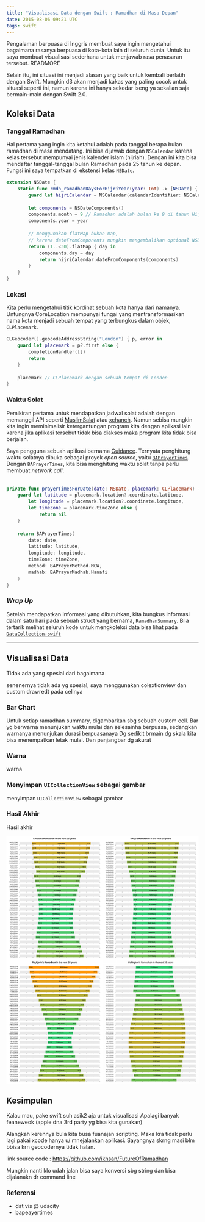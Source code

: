 ```yaml
---
title: "Visualisasi Data dengan Swift : Ramadhan di Masa Depan"
date: 2015-08-06 09:21 UTC
tags: swift
---
```


Pengalaman berpuasa di Inggris membuat saya ingin mengetahui bagaimana rasanya berpuasa di kota-kota lain di seluruh dunia. Untuk itu saya membuat visualisasi sederhana untuk menjawab rasa penasaran tersebut. READMORE

Selain itu, ini situasi ini menjadi alasan yang baik untuk kembali berlatih dengan Swift. Mungkin d3 akan menjadi kakas yang paling cocok untuk situasi seperti ini, namun karena ini hanya sekedar iseng ya sekalian saja bermain-main dengan Swift 2.0.

## Koleksi Data

### Tanggal Ramadhan

Hal pertama yang ingin kita ketahui adalah pada tanggal berapa bulan ramadhan di masa mendatang. Ini bisa dijawab dengan `NSCalendar` karena kelas tersebut mempunyai jenis kalender islam (hijriah). Dengan ini kita bisa mendaftar tanggal-tanggal bulan Ramadhan pada 25 tahun ke depan. Fungsi ini saya tempatkan di ekstensi kelas `NSDate`.

```swift
extension NSDate {
    static func rmdn_ramadhanDaysForHijriYear(year: Int) -> [NSDate] {
        guard let hijriCalendar = NSCalendar(calendarIdentifier: NSCalendarIdentifierIslamic) else { return [] }

        let components = NSDateComponents()
        components.month = 9 // Ramadhan adalah bulan ke 9 di tahun Hijriah
        components.year = year

        // menggunakan flatMap bukan map,
        // karena dateFromComponents mungkin mengembalikan optional NSDate
        return (1..<30).flatMap { day in
            components.day = day
            return hijriCalendar.dateFromComponents(components)
        }
    }
}
```

### Lokasi

Kita perlu mengetahui titik kordinat sebuah kota hanya dari namanya. Untungnya CoreLocation mempunyai fungai yang mentransformasikan nama kota menjadi sebuah tempat yang terbungkus dalam objek, `CLPlacemark`.

```swift
CLGeocoder().geocodeAddressString("London") { p, error in
    guard let placemark = p?.first else {
        completionHandler([])
        return
    }

    placemark // CLPlacemark dengan sebuah tempat di London
}
```

### Waktu Solat

Pemikiran pertama untuk mendapatkan jadwal solat adalah dengan memanggil API seperti [MuslimSalat](http://muslimsalat.com/api/) atau [xchanch](http://xhanch.com/xhanch-api-islamic-get-prayer-time/). Namun sebisa mungkin kita ingin meminimalisir ketergantungan program kita dengan aplikasi lain karena jika aplikasi tersebut tidak bisa diakses maka program kita tidak bisa berjalan.

Saya pengguna sebuah aplikasi bernama [Guidance](http://guidanceapp.com). Ternyata penghitung waktu solatnya dibuka sebagai proyek _open source_, yaitu [`BAPrayerTimes`](https://github.com/batoulapps/BAPrayerTimes). Dengan `BAPrayerTimes`, kita bisa menghitung waktu solat tanpa perlu membuat _network call_.

```swift

private func prayerTimesForDate(date: NSDate, placemark: CLPlacemark) -> BAPrayerTimes? {
    guard let latitude = placemark.location?.coordinate.latitude,
        let longitude = placemark.location?.coordinate.longitude,
        let timeZone = placemark.timeZone else {
            return nil
    }

    return BAPrayerTimes(
        date: date,
        latitude: latitude,
        longitude: longitude,
        timeZone: timeZone,
        method: BAPrayerMethod.MCW,
        madhab: BAPrayerMadhab.Hanafi
    )
}

```

### _Wrap Up_

Setelah mendapatkan informasi yang dibutuhkan, kita bungkus informasi dalam satu hari pada sebuah struct yang bernama, `RamadhanSummary`. Bila tertarik melihat seluruh kode untuk mengkoleksi data bisa lihat pada [`DataCollection.swift`](https://github.com/ikhsan/FutureOfRamadhan/blob/master/FutureRamadhans/DataCollection.swift)

---

## Visualisasi Data

Tidak ada yang spesial dari bagaimana

senenernya tidak ada yg spesial, saya menggunakan colextionview dan custom drawredt pada cellnya

### Bar Chart

Untuk setiap ramadhan summary, digambarkan sbg sebuah custom cell.
Bar yg berwarna menunjukan waktu mulai dan selesainha berpuasa, sedangkan warnanya menunjukan durasi berpuasanaya
Dg sedikit brmain dg skala kita bisa menempatkan letak mulai. Dan panjangbar dg akurat

### Warna

warna

### Menyimpan `UICollectionView` sebagai gambar

menyimpan `UICollectionView` sebagai gambar

### Hasil Akhir

Hasil akhir

![Ramadhan around the world](blog/2015-08-06-future-of-ramadhan/ramadhans.png)

## Kesimpulan

Kalau mau, pake swift suh asik2 aja untuk visualisasi
Apalagi banyak feaneweok (apple dna 3rd party yg bisa kita gunakan)

Alangkah kerennya bula kita busa fuanajan scripting. Maka kra tidak perlu lagi pakai xcode hanya u/ mnejalankan aplikasi. Sayangnya skrng masi blm bbisa krn geocodernya tidak halan. <rdar>

link source code : https://github.com/ikhsan/FutureOfRamadhan

Mungkin nanti klo udah jalan bisa saya konversi sbg string dan bisa dijalanakn dr command line

### Referensi
- dat vis @ udacity
- bapeayertimes
